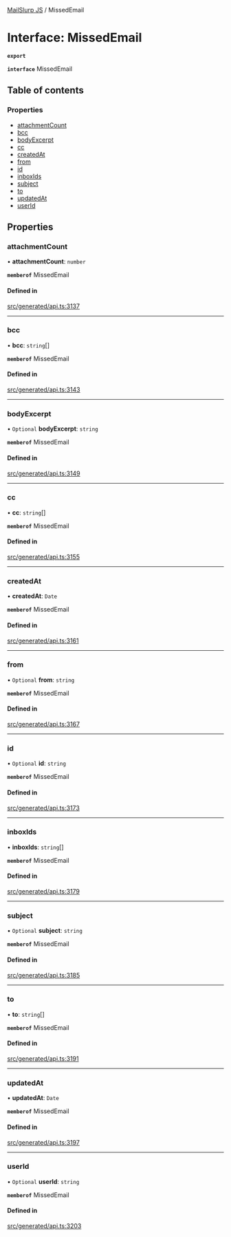 [MailSlurp JS](../README.md) / MissedEmail

# Interface: MissedEmail

**`export`**

**`interface`** MissedEmail

## Table of contents

### Properties

- [attachmentCount](MissedEmail.md#attachmentcount)
- [bcc](MissedEmail.md#bcc)
- [bodyExcerpt](MissedEmail.md#bodyexcerpt)
- [cc](MissedEmail.md#cc)
- [createdAt](MissedEmail.md#createdat)
- [from](MissedEmail.md#from)
- [id](MissedEmail.md#id)
- [inboxIds](MissedEmail.md#inboxids)
- [subject](MissedEmail.md#subject)
- [to](MissedEmail.md#to)
- [updatedAt](MissedEmail.md#updatedat)
- [userId](MissedEmail.md#userid)

## Properties

### attachmentCount

• **attachmentCount**: `number`

**`memberof`** MissedEmail

#### Defined in

[src/generated/api.ts:3137](https://github.com/mailslurp/mailslurp-client/blob/1460b4d/src/generated/api.ts#L3137)

___

### bcc

• **bcc**: `string`[]

**`memberof`** MissedEmail

#### Defined in

[src/generated/api.ts:3143](https://github.com/mailslurp/mailslurp-client/blob/1460b4d/src/generated/api.ts#L3143)

___

### bodyExcerpt

• `Optional` **bodyExcerpt**: `string`

**`memberof`** MissedEmail

#### Defined in

[src/generated/api.ts:3149](https://github.com/mailslurp/mailslurp-client/blob/1460b4d/src/generated/api.ts#L3149)

___

### cc

• **cc**: `string`[]

**`memberof`** MissedEmail

#### Defined in

[src/generated/api.ts:3155](https://github.com/mailslurp/mailslurp-client/blob/1460b4d/src/generated/api.ts#L3155)

___

### createdAt

• **createdAt**: `Date`

**`memberof`** MissedEmail

#### Defined in

[src/generated/api.ts:3161](https://github.com/mailslurp/mailslurp-client/blob/1460b4d/src/generated/api.ts#L3161)

___

### from

• `Optional` **from**: `string`

**`memberof`** MissedEmail

#### Defined in

[src/generated/api.ts:3167](https://github.com/mailslurp/mailslurp-client/blob/1460b4d/src/generated/api.ts#L3167)

___

### id

• `Optional` **id**: `string`

**`memberof`** MissedEmail

#### Defined in

[src/generated/api.ts:3173](https://github.com/mailslurp/mailslurp-client/blob/1460b4d/src/generated/api.ts#L3173)

___

### inboxIds

• **inboxIds**: `string`[]

**`memberof`** MissedEmail

#### Defined in

[src/generated/api.ts:3179](https://github.com/mailslurp/mailslurp-client/blob/1460b4d/src/generated/api.ts#L3179)

___

### subject

• `Optional` **subject**: `string`

**`memberof`** MissedEmail

#### Defined in

[src/generated/api.ts:3185](https://github.com/mailslurp/mailslurp-client/blob/1460b4d/src/generated/api.ts#L3185)

___

### to

• **to**: `string`[]

**`memberof`** MissedEmail

#### Defined in

[src/generated/api.ts:3191](https://github.com/mailslurp/mailslurp-client/blob/1460b4d/src/generated/api.ts#L3191)

___

### updatedAt

• **updatedAt**: `Date`

**`memberof`** MissedEmail

#### Defined in

[src/generated/api.ts:3197](https://github.com/mailslurp/mailslurp-client/blob/1460b4d/src/generated/api.ts#L3197)

___

### userId

• `Optional` **userId**: `string`

**`memberof`** MissedEmail

#### Defined in

[src/generated/api.ts:3203](https://github.com/mailslurp/mailslurp-client/blob/1460b4d/src/generated/api.ts#L3203)
